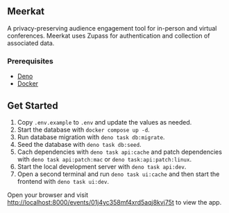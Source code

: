 ## Meerkat

A privacy-preserving audience engagement tool for in-person and virtual
conferences. Meerkat uses Zupass for authentication and collection of associated
data.

### Prerequisites

- [Deno](https://deno.land/)
- [Docker](https://www.docker.com/)

## Get Started

1. Copy `.env.example` to `.env` and update the values as needed.
2. Start the database with `docker compose up -d`.
3. Run database migration with `deno task db:migrate`.
4. Seed the database with `deno task db:seed`.
5. Cach dependencies with `deno task api:cache` and patch dependencies with
   `deno task api:patch:mac` or `deno task:api:patch:linux`.
6. Start the local development server with `deno task api:dev`.
7. Open a second terminal and run `deno task ui:cache` and then start the
   frontend with `deno task ui:dev`.

Open your browser and visit
[http://localhost:8000/events/01j4yc358mf4xrd5aqj8kvj75t](http://localhost:8000/events/01j4yc358mf4xrd5aqj8kvj75t)
to view the app.
